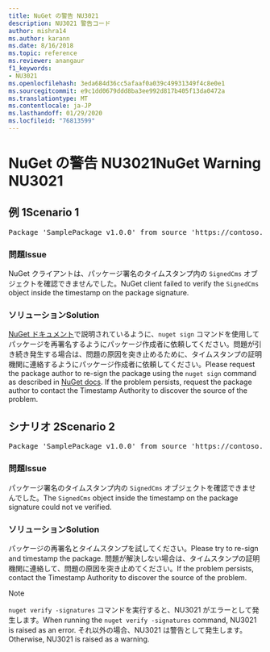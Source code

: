 ```yaml
---
title: NuGet の警告 NU3021
description: NU3021 警告コード
author: mishra14
ms.author: karann
ms.date: 8/16/2018
ms.topic: reference
ms.reviewer: anangaur
f1_keywords:
- NU3021
ms.openlocfilehash: 3eda684d36cc5afaaf0a039c49931349f4c8e0e1
ms.sourcegitcommit: e9c1dd0679ddd8ba3ee992d817b405f13da0472a
ms.translationtype: MT
ms.contentlocale: ja-JP
ms.lasthandoff: 01/29/2020
ms.locfileid: "76813599"
---
```

# <a name="nuget-warning-nu3021"></a><span data-ttu-id="4a490-103">NuGet の警告 NU3021</span><span class="sxs-lookup"><span data-stu-id="4a490-103">NuGet Warning NU3021</span></span>

## <a name="scenario-1"></a><span data-ttu-id="4a490-104">例 1</span><span class="sxs-lookup"><span data-stu-id="4a490-104">Scenario 1</span></span>

<pre>Package 'SamplePackage v1.0.0' from source 'https://contoso.com/index.json': The primary signature's timestamp signature validation failed.</pre>

### <a name="issue"></a><span data-ttu-id="4a490-105">問題</span><span class="sxs-lookup"><span data-stu-id="4a490-105">Issue</span></span>

<span data-ttu-id="4a490-106">NuGet クライアントは、パッケージ署名のタイムスタンプ内の `SignedCms` オブジェクトを確認できませんでした。</span><span class="sxs-lookup"><span data-stu-id="4a490-106">NuGet client failed to verify the `SignedCms` object inside the timestamp on the package signature.</span></span>


### <a name="solution"></a><span data-ttu-id="4a490-107">ソリューション</span><span class="sxs-lookup"><span data-stu-id="4a490-107">Solution</span></span>

<span data-ttu-id="4a490-108">[NuGet ドキュメント](../../create-packages/sign-a-package.md)で説明されているように、`nuget sign` コマンドを使用してパッケージを再署名するようにパッケージ作成者に依頼してください。問題が引き続き発生する場合は、問題の原因を突き止めるために、タイムスタンプの証明機関に連絡するようにパッケージ作成者に依頼してください。</span><span class="sxs-lookup"><span data-stu-id="4a490-108">Please request the package author to re-sign the package using the `nuget sign` command as described in [NuGet docs](../../create-packages/sign-a-package.md). If the problem persists, request the package author to contact the Timestamp Authority to discover the source of the problem.</span></span>



## <a name="scenario-2"></a><span data-ttu-id="4a490-109">シナリオ 2</span><span class="sxs-lookup"><span data-stu-id="4a490-109">Scenario 2</span></span>

<pre>Package 'SamplePackage v1.0.0' from source 'https://contoso.com/index.json': The timestamp signature validation failed.</pre>

### <a name="issue"></a><span data-ttu-id="4a490-110">問題</span><span class="sxs-lookup"><span data-stu-id="4a490-110">Issue</span></span>

<span data-ttu-id="4a490-111">パッケージ署名のタイムスタンプ内の `SignedCms` オブジェクトを確認できませんでした。</span><span class="sxs-lookup"><span data-stu-id="4a490-111">The `SignedCms` object inside the timestamp on the package signature could not ve verified.</span></span>


### <a name="solution"></a><span data-ttu-id="4a490-112">ソリューション</span><span class="sxs-lookup"><span data-stu-id="4a490-112">Solution</span></span>

<span data-ttu-id="4a490-113">パッケージの再署名とタイムスタンプを試してください。</span><span class="sxs-lookup"><span data-stu-id="4a490-113">Please try to re-sign and timestamp the package.</span></span> <span data-ttu-id="4a490-114">問題が解決しない場合は、タイムスタンプの証明機関に連絡して、問題の原因を突き止めてください。</span><span class="sxs-lookup"><span data-stu-id="4a490-114">If the problem persists, contact the Timestamp Authority to discover the source of the problem.</span></span>


> [!Note]
> <span data-ttu-id="4a490-115">`nuget verify -signatures` コマンドを実行すると、NU3021 がエラーとして発生します。</span><span class="sxs-lookup"><span data-stu-id="4a490-115">When running the `nuget verify -signatures` command, NU3021 is raised as an error.</span></span> <span data-ttu-id="4a490-116">それ以外の場合、NU3021 は警告として発生します。</span><span class="sxs-lookup"><span data-stu-id="4a490-116">Otherwise, NU3021 is raised as a warning.</span></span>
